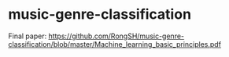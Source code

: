 # music-genre-classification

Final paper: https://github.com/RongSH/music-genre-classification/blob/master/Machine_learning_basic_principles.pdf
